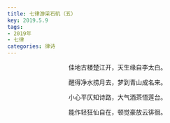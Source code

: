 ```yaml
---
title: 七律游采石矶（五）
key: 2019.5.9
tags: 
- 2019年 
- 七律
categories: 律诗
---
```


<p align="center">佳地古楼楚江开，天生缘自李太白。
</p>
<p align="center">醒得净水捞月去，梦到青山成名来。
</p>
<p align="center">小心平仄知诗路，大气酒茶悟莲台。
</p>
<p align="center">能作轻狂仙自在，顿觉豪放云徘徊。
</p>
